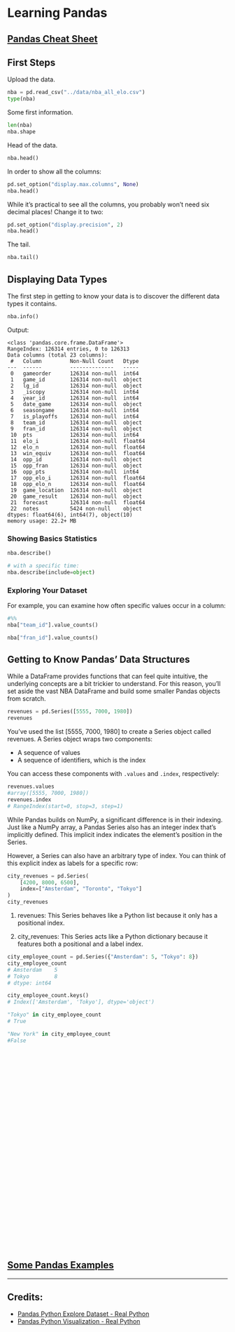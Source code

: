 # Learning Pandas

## [Pandas Cheat Sheet](pandas_cheat_sheet.pdf)


## First Steps

Upload the data.
```python
nba = pd.read_csv("../data/nba_all_elo.csv")
type(nba)
```

Some first information.
```python
len(nba)
nba.shape
```

Head of the data.
```python
nba.head()
```

In order to show all the columns:
```python
pd.set_option("display.max.columns", None)
nba.head()
```

While it’s practical to see all the columns, you probably won’t need six decimal places! Change it to two:
```python
pd.set_option("display.precision", 2)
nba.head()
```

The tail.
```python
nba.tail()
```

## Displaying Data Types
The first step in getting to know your data is
to discover the different data types it contains.
```python
nba.info()
```
Output:
```
<class 'pandas.core.frame.DataFrame'>
RangeIndex: 126314 entries, 0 to 126313
Data columns (total 23 columns):
 #   Column         Non-Null Count   Dtype
---  ------         --------------   -----
 0   gameorder      126314 non-null  int64
 1   game_id        126314 non-null  object
 2   lg_id          126314 non-null  object
 3   _iscopy        126314 non-null  int64
 4   year_id        126314 non-null  int64
 5   date_game      126314 non-null  object
 6   seasongame     126314 non-null  int64
 7   is_playoffs    126314 non-null  int64
 8   team_id        126314 non-null  object
 9   fran_id        126314 non-null  object
 10  pts            126314 non-null  int64
 11  elo_i          126314 non-null  float64
 12  elo_n          126314 non-null  float64
 13  win_equiv      126314 non-null  float64
 14  opp_id         126314 non-null  object
 15  opp_fran       126314 non-null  object
 16  opp_pts        126314 non-null  int64
 17  opp_elo_i      126314 non-null  float64
 18  opp_elo_n      126314 non-null  float64
 19  game_location  126314 non-null  object
 20  game_result    126314 non-null  object
 21  forecast       126314 non-null  float64
 22  notes          5424 non-null    object
dtypes: float64(6), int64(7), object(10)
memory usage: 22.2+ MB
```

### Showing Basics Statistics
```python
nba.describe()

# with a specific time:
nba.describe(include=object)
```

### Exploring Your Dataset
For example, you can examine how often specific values occur in a column:
```python
#%%
nba["team_id"].value_counts()

nba["fran_id"].value_counts()
```

## Getting to Know Pandas’ Data Structures

While a DataFrame provides functions that can feel quite intuitive,
the underlying concepts are a bit trickier to understand.
For this reason, you’ll set aside the vast NBA DataFrame and
build some smaller Pandas objects from scratch.
```python
revenues = pd.Series([5555, 7000, 1980])
revenues
```

You’ve used the list [5555, 7000, 1980] to create a Series object called revenues. A Series object wraps two components:

- A sequence of values
- A sequence of identifiers, which is the index

You can access these components with `.values` and `.index`, respectively:
```python
revenues.values
#array([5555, 7000, 1980])
revenues.index
# RangeIndex(start=0, stop=3, step=1)
```

While Pandas builds on NumPy, a significant difference is in
their indexing. Just like a NumPy array,
a Pandas Series also has an integer index that’s implicitly defined.
This implicit index indicates the element’s position in the Series.

However, a Series can also have an arbitrary type of index.
You can think of this explicit index as labels for a specific row:

```python
city_revenues = pd.Series(
    [4200, 8000, 6500],
    index=["Amsterdam", "Toronto", "Tokyo"]
)
city_revenues
```

1. revenues: This Series behaves like a Python list because it only has a positional index.

1. city_revenues: This Series acts like a Python dictionary because it features both a positional and a label index.

```python
city_employee_count = pd.Series({"Amsterdam": 5, "Tokyo": 8})
city_employee_count
# Amsterdam    5
# Tokyo        8
# dtype: int64

city_employee_count.keys()
# Index(['Amsterdam', 'Tokyo'], dtype='object')

"Tokyo" in city_employee_count
# True

"New York" in city_employee_count
#False
```

```python
```

```python
```

```python
```

```python
```

```python
```

```python
```

```python
```

```python
```

```python
```

```python
```

```python
```

```python
```

```python
```

```python
```

```python
```

```python
```

```python
```

```python
```

```python
```

```python
```

```python
```

```python
```

```python
```

```python
```

```python
```

```python
```

```python
```

```python
```

```python
```

```python
```

```python
```

```python
```

```python
```



## [Some Pandas Examples](scripts/examples.ipynb)

___

## Credits:

- [Pandas Python Explore Dataset - Real Python](https://realpython.com/pandas-python-explore-dataset)
- [Pandas Python Visualization - Real Python](https://realpython.com/pandas-plot-python/)